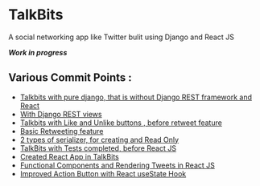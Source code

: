 # TalkBits  
A social networking app like Twitter bulit using Django and React JS

***Work in progress***

## Various Commit Points :
- [Talkbits with pure django, that is without Django REST framework and React](https://github.com/sourabhk19/TalkBits/tree/8fcdb7239d160aff4958e3e7d1ad6ee40d2fcf66)
- [With Django REST views](https://github.com/sourabhk19/TalkBits/tree/f5799875c77a841ff1318232e9211b130f2184af)
- [Talkbits with Like and Unlike buttons , before retweet feature](https://github.com/sourabhk19/TalkBits/tree/63650ef9a5474179d5d6b06f78aca43829ee8d6a)
- [Basic Retweeting feature](https://github.com/sourabhk19/TalkBits/tree/c14d49eefbddc749f35ed707fa99975b36267d53) 
- [2 types of serializer, for creating and Read Only](https://github.com/sourabhk19/TalkBits/tree/b5708740f9f14162be7056adc34609b389b83d1f)
- [TalkBits with Tests completed, before React JS](https://github.com/sourabhk19/TalkBits/tree/ebce2122b5e32b625d49f3efa4d31b0e913dfaf7)
- [Created React App in TalkBits](https://github.com/sourabhk19/TalkBits/tree/5b3774d78f6a278f8b0c500cc2d46f5f486fc265)
- [Functional Components and Rendering Tweets in React JS](https://github.com/sourabhk19/TalkBits/tree/a5cd5d509e0c2677c6f05f3489fdc0a216b8bef4)
- [Improved Action Button with React useState Hook](https://github.com/sourabhk19/TalkBits/tree/729c273d88e3808f8940b0f87294969fdd3a77a6)
